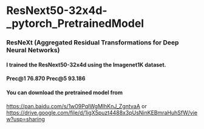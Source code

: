 # ResNext50-32x4d-_pytorch_PretrainedModel

### ResNeXt (Aggregated Residual Transformations for Deep Neural Networks)
#### I trained the ResNext50-32x4d using the Imagenet1K dataset.
#### Prec@1 76.870 Prec@5 93.186
#### You can download the pretrained model from 
  https://pan.baidu.com/s/1w09PqIWgMlhKnJ_ZgntvaA 
  or  
  https://drive.google.com/file/d/1igX5puzt4488x3pUsNinKEBmraHuhSfW/view?usp=sharing
